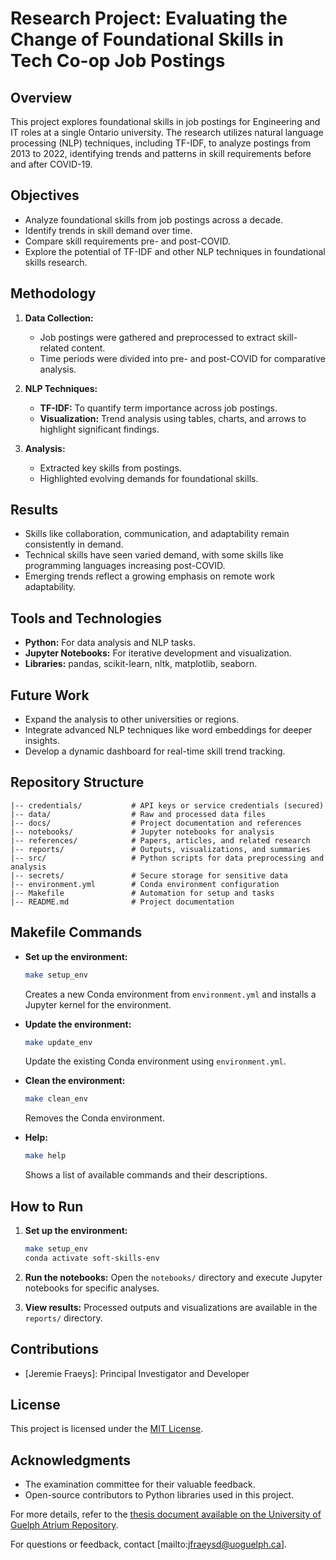 # Research Project: Evaluating the Change of Foundational Skills in Tech Co-op Job Postings

## Overview
This project explores foundational skills in job postings for Engineering and IT roles at a single Ontario university. The research utilizes natural language processing (NLP) techniques, including TF-IDF, to analyze postings from 2013 to 2022, identifying trends and patterns in skill requirements before and after COVID-19.

## Objectives
- Analyze foundational skills from job postings across a decade.
- Identify trends in skill demand over time.
- Compare skill requirements pre- and post-COVID.
- Explore the potential of TF-IDF and other NLP techniques in foundational skills research.

## Methodology
1. **Data Collection:**
   - Job postings were gathered and preprocessed to extract skill-related content.
   - Time periods were divided into pre- and post-COVID for comparative analysis.

2. **NLP Techniques:**
   - **TF-IDF:** To quantify term importance across job postings.
   - **Visualization:** Trend analysis using tables, charts, and arrows to highlight significant findings.

3. **Analysis:**
   - Extracted key skills from postings.
   - Highlighted evolving demands for foundational skills.

## Results
- Skills like collaboration, communication, and adaptability remain consistently in demand.
- Technical skills have seen varied demand, with some skills like programming languages increasing post-COVID.
- Emerging trends reflect a growing emphasis on remote work adaptability.

## Tools and Technologies
- **Python:** For data analysis and NLP tasks.
- **Jupyter Notebooks:** For iterative development and visualization.
- **Libraries:** pandas, scikit-learn, nltk, matplotlib, seaborn.

## Future Work
- Expand the analysis to other universities or regions.
- Integrate advanced NLP techniques like word embeddings for deeper insights.
- Develop a dynamic dashboard for real-time skill trend tracking.

## Repository Structure
```
|-- credentials/           # API keys or service credentials (secured)
|-- data/                  # Raw and processed data files
|-- docs/                  # Project documentation and references
|-- notebooks/             # Jupyter notebooks for analysis
|-- references/            # Papers, articles, and related research
|-- reports/               # Outputs, visualizations, and summaries
|-- src/                   # Python scripts for data preprocessing and analysis
|-- secrets/               # Secure storage for sensitive data
|-- environment.yml        # Conda environment configuration
|-- Makefile               # Automation for setup and tasks
|-- README.md              # Project documentation
```

## Makefile Commands
- **Set up the environment:**
  ```bash
  make setup_env
  ```
  Creates a new Conda environment from `environment.yml` and installs a Jupyter kernel for the environment.

- **Update the environment:**
   ```bash
   make update_env
   ```
   Update the existing Conda environment using `environment.yml`.

- **Clean the environment:**
  ```bash
  make clean_env
  ```
  Removes the Conda environment.

- **Help:**
  ```bash
  make help
  ```
  Shows a list of available commands and their descriptions.

## How to Run
1. **Set up the environment:**
   ```bash
   make setup_env
   conda activate soft-skills-env
   ```

2. **Run the notebooks:**
   Open the `notebooks/` directory and execute Jupyter notebooks for specific analyses.

3. **View results:**
   Processed outputs and visualizations are available in the `reports/` directory.

## Contributions
- [Jeremie Fraeys]: Principal Investigator and Developer

## License
This project is licensed under the [MIT License](LICENSE).

## Acknowledgments
- The examination committee for their valuable feedback.
- Open-source contributors to Python libraries used in this project.

For more details, refer to the [thesis document available on the University of Guelph Atrium Repository](https://atrium.lib.uoguelph.ca/items/79f32fa4-2e18-4c50-90ac-39b773a36fd4).

For questions or feedback, contact [mailto:jfraeysd@uoguelph.ca].


